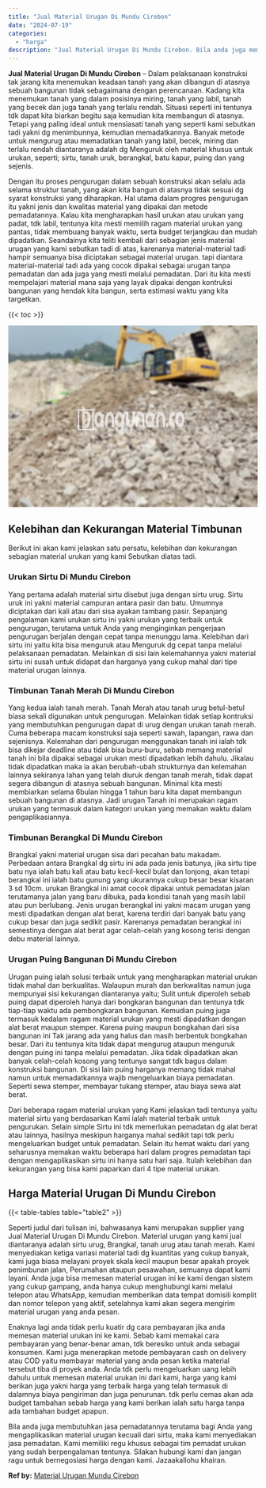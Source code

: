 ```yaml
---
title: "Jual Material Urugan Di Mundu Cirebon"
date: "2024-07-19"
categories: 
  - "harga"
description: "Jual Material Urugan Di Mundu Cirebon. Bila anda juga membutuhkan jasa pemadatannya terutama bagi Anda yang mengaplikasikan material urugan kecuali dari sirt..."
---
```


**Jual Material Urugan Di Mundu Cirebon** – Dalam pelaksanaan konstruksi tak jarang kita menemukan keadaan tanah yang akan dibangun di atasnya sebuah bangunan tidak sebagaimana dengan perencanaan. Kadang kita menemukan tanah yang dalam posisinya miring, tanah yang labil, tanah yang becek dan juga tanah yang terlalu rendah. Situasi seperti ini tentunya tdk dapat kita biarkan begitu saja kemudian kita membangun di atasnya. Tetapi yang paling ideal untuk mensiasati tanah yang seperti kami sebutkan tadi yakni dg menimbunnya, kemudian memadatkannya. Banyak metode untuk mengurug atau memadatkan tanah yang labil, becek, miring dan terlalu rendah diantaranya adalah dg Menguruk oleh material khusus untuk urukan, seperti; sirtu, tanah uruk, berangkal, batu kapur, puing dan yang sejenis.

Dengan itu proses pengurugan dalam sebuah konstruksi akan selalu ada selama struktur tanah, yang akan kita bangun di atasnya tidak sesuai dg syarat konstruksi yang diharapkan. Hal utama dalam progres pengurugan itu yakni jenis dan kwalitas material yang dipakai dan metode pemadatannya. Kalau kita mengharapkan hasil urukan atau urukan yang padat, tdk labil, tentunya kita mesti memilih ragam material urukan yang pantas, tidak membuang banyak waktu, serta budget terjangkau dan mudah dipadatkan. Seandainya kita teliti kembali dari sebagian jenis material urugan yang kami sebutkan tadi di atas, karenanya material-material tadi hampir semuanya bisa diciptakan sebagai material urugan. tapi diantara material-material tadi ada yang cocok dipakai sebagai urugan tanpa pemadatan dan ada juga yang mesti melalui pemadatan. Dari itu kita mesti mempelajari material mana saja yang layak dipakai dengan kontruksi bangunan yang hendak kita bangun, serta estimasi waktu yang kita targetkan.

{{< toc >}}

![Jual Material Urugan Di Mundu Cirebon](/images/jual-urugan-39.png)

## Kelebihan dan Kekurangan Material Timbunan

Berikut ini akan kami jelaskan satu persatu, kelebihan dan kekurangan sebagian material urukan yang kami Sebutkan diatas tadi.

### Urukan Sirtu Di Mundu Cirebon

Yang pertama adalah material sirtu disebut juga dengan sirtu urug. Sirtu uruk ini yakni material campuran antara pasir dan batu. Umumnya diciptakan dari kali atau dari sisa ayakan tambang pasir. Sepanjang pengalaman kami urukan sirtu ini yakni urukan yang terbaik untuk pengurugan, terutama untuk Anda yang menginginkan pengerjaan pengurugan berjalan dengan cepat tanpa menunggu lama. Kelebihan dari sirtu ini yaitu kita bisa menguruk atau Menguruk dg cepat tanpa melalui pelaksanaan pemadatan. Melainkan di sisi lain kelemahannya yakni material sirtu ini susah untuk didapat dan harganya yang cukup mahal dari tipe material urugan lainnya.

### Timbunan Tanah Merah Di Mundu Cirebon

Yang kedua ialah tanah merah. Tanah Merah atau tanah urug betul-betul biasa sekali digunakan untuk pengurugan. Melainkan tidak setiap kontruksi yang membutuhkan pengurugan dapat di urug dengan urukan tanah merah. Cuma beberapa macam konstruksi saja seperti sawah, lapangan, rawa dan sejenisnya. Kelemahan dari pengurugan menggunakan tanah ini ialah tdk bisa dikejar deadline atau tidak bisa buru-buru, sebab memang material tanah ini bila dipakai sebagai urukan mesti dipadatkan lebih dahulu. Jikalau tidak dipadatkan maka ia akan berubah-ubah strukturnya dan kelemahan lainnya sekiranya lahan yang telah diuruk dengan tanah merah, tidak dapat segera dibangun di atasnya sebuah bangunan. Minimal kita mesti membiarkan selama 6bulan hingga 1 tahun baru kita dapat membangun sebuah bangunan di atasnya. Jadi urugan Tanah ini merupakan ragam urukan yang termasuk dalam kategori urukan yang memakan waktu dalam pengaplikasiannya.

### Timbunan Berangkal Di Mundu Cirebon

Brangkal yakni material urugan sisa dari pecahan batu makadam. Perbedaan antara Brangkal dg sirtu ini ada pada jenis batunya, jika sirtu tipe batu nya ialah batu kali atau batu kecil-kecil bulat dan lonjong, akan tetapi berangkal ini ialah batu gunung yang ukurannya cukup besar besar kisaran 3 sd 10cm. urukan Brangkal ini amat cocok dipakai untuk pemadatan jalan terutamanya jalan yang baru dibuka, pada kondisi tanah yang masih labil atau pun berlubang. Jenis urugan berangkal ini yakni macam urugan yang mesti dipadatkan dengan alat berat, karena terdiri dari banyak batu yang cukup besar dan juga sedikit pasir. Karenanya pemadatan berangkal ini semestinya dengan alat berat agar celah-celah yang kosong terisi dengan debu material lainnya.

### Urugan Puing Bangunan Di Mundu Cirebon

Urugan puing ialah solusi terbaik untuk yang mengharapkan material urukan tidak mahal dan berkualitas. Walaupun murah dan berkwalitas namun juga mempunyai sisi kekurangan diantaranya yaitu; Sulit untuk diperoleh sebab puing dapat diperoleh hanya dari bongkaran bangunan dan tentunya tdk tiap-tiap waktu ada pembongkaran bangunan. Kemudian puing juga termasuk kedalam ragam material urukan yang mesti dipadatkan dengan alat berat maupun stemper. Karena puing maupun bongkahan dari sisa bangunan ini Tak jarang ada yang halus dan masih berbentuk bongkahan besar. Dari itu tentunya kita tidak dapat mengurug ataupun menguruk dengan puing ini tanpa melalui pemadatan. Jika tidak dipadatkan akan banyak celah-celah kosong yang tentunya sangat tdk bagus dalam konstruksi bangunan. Di sisi lain puing harganya memang tidak mahal namun untuk memadatkannya wajib mengeluarkan biaya pemadatan. Seperti sewa stemper, membayar tukang stemper, atau biaya sewa alat berat.

Dari beberapa ragam material urukan yang Kami jelaskan tadi tentunya yaitu material sirtu yang berdasarkan Kami ialah material terbaik untuk pengurukan. Selain simple Sirtu ini tdk memerlukan pemadatan dg alat berat atau lainnya, hasilnya meskipun harganya mahal sedikit tapi tdk perlu mengeluarkan budget untuk pemadatan. Selain itu hemat waktu dari yang seharusnya memakan waktu beberapa hari dalam progres pemadatan tapi dengan mengaplikasikan sirtu ini hanya satu hari saja. Itulah kelebihan dan kekurangan yang bisa kami paparkan dari 4 tipe material urukan.

## Harga Material Urugan Di Mundu Cirebon

{{< table-tables table="table2" >}}

Seperti judul dari tulisan ini, bahwasanya kami merupakan supplier yang Jual Material Urugan Di Mundu Cirebon. Material urugan yang kami jual diantaranya adalah sirtu urug, Brangkal, tanah urug atau tanah merah. Kami menyediakan ketiga variasi material tadi dg kuantitas yang cukup banyak, kami juga biasa melayani proyek skala kecil maupun besar apakah proyek penimbunan jalan, Perumahan ataupun pesawahan, semuanya dapat kami layani. Anda juga bisa memesan material urugan ini ke kami dengan sistem yang cukup gampang, anda hanya cukup menghubungi kami melalui telepon atau WhatsApp, kemudian memberikan data tempat domisili komplit dan nomor telepon yang aktif, setelahnya kami akan segera mengirim material urugan yang anda pesan.

Enaknya lagi anda tidak perlu kuatir dg cara pembayaran jika anda memesan material urukan ini ke kami. Sebab kami memakai cara pembayaran yang benar-benar aman, tdk beresiko untuk anda sebagai konsumen. Kami juga menerapkan metode pembayaran cash on delivery atau COD yaitu membayar material yang anda pesan ketika material tersebut tiba di proyek anda. Anda tdk perlu mengeluarkan uang lebih dahulu untuk memesan material urukan ini dari kami, harga yang kami berikan juga yakni harga yang terbaik harga yang telah termasuk di dalamnya biaya pengiriman dan juga penurunan. tdk perlu cemas akan ada budget tambahan sebab harga yang kami berikan ialah satu harga tanpa ada tambahan budget apapun.

Bila anda juga membutuhkan jasa pemadatannya terutama bagi Anda yang mengaplikasikan material urugan kecuali dari sirtu, maka kami menyediakan jasa pemadatan. Kami memiliki regu khusus sebagai tim pemadat urukan yang sudah berpengalaman tentunya. Silakan hubungi kami dan jangan ragu untuk bernegosiasi harga dengan kami. Jazaakallohu khairan.

**Ref by:** [Material Urugan Mundu Cirebon](https://id.wikipedia.org/wiki/Material)
